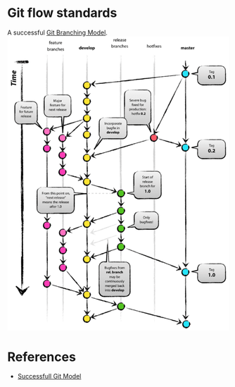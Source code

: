 # Git flow standards

A successful [Git Branching Model](https://nvie.com/posts/a-successful-git-branching-model/).
![Git Branching Diagram](./images/git-model.png)


# References
- [Successfull Git Model](https://nvie.com/posts/a-successful-git-branching-model/)
